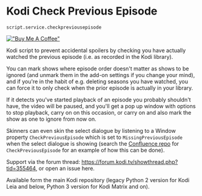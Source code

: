 
Kodi Check Previous Episode
===================================

`script.service.checkpreviousepisode`

[!["Buy Me A Coffee"](https://www.buymeacoffee.com/assets/img/custom_images/orange_img.png)](https://www.buymeacoffee.com/bossanova808) 

Kodi script to prevent accidental spoilers by checking you have actually watched the previous episode (i.e. as recorded in the Kodi library).

You can mark shows where episode order doesn't matter as shows to be ignored (and unmark them in the add-on settings if you change your mind), and if you're in the habit of e.g. deleting seasons you have watched, you can force it to only check when the prior episode is actually in your library.

If it detects you've started playback of an episode you probably shouldn't have, the video will be paused, and you'll get a pop up window with options to stop playback, carry on on this occasion, or carry on and also mark the show as one to ignore from now on.

Skinners can even skin the select dialogue by listening to a Window property `CheckPreviousEpisode` which is set to `MissingPreviousEpisode` when the select dialogue is showing (search the [Confluence repo](https://github.com/xbmc/skin.confluence) for `CheckPreviousEpisode` for an example of how this can be done).

Support via the forum thread: <https://forum.kodi.tv/showthread.php?tid=355464>, or open an issue here.

Available form  the main Kodi repository (legacy Python 2 version for Kodi Leia and below, Python 3 version for Kodi Matrix and on).


